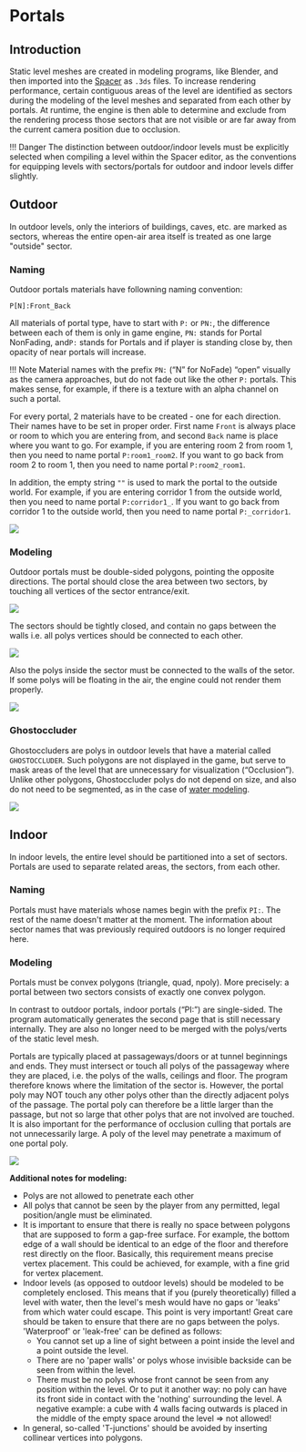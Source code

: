 # Portals

## Introduction

Static level meshes are created in modeling programs, like Blender, and then imported into the [Spacer](../worlds/spacer.md) as `.3ds` files. To increase rendering performance, certain contiguous areas of the level are identified as sectors during the modeling of the level meshes and separated from each other by portals. At runtime, the engine is then able to determine and exclude from the rendering process those sectors that are not visible or are far away from the current camera position due to occlusion.

!!! Danger
    The distinction between outdoor/indoor levels must be explicitly selected when compiling a level within the Spacer editor, as the conventions for equipping levels with sectors/portals for outdoor and indoor levels differ slightly.

## Outdoor
In outdoor levels, only the interiors of buildings, caves, etc. are marked as sectors, whereas the entire open-air area itself is treated as one large "outside" sector. 

### Naming

Outdoor portals materials have followning naming convention: 
```
P[N]:Front_Back
```

All materials of portal type, have to start with `P:` or `PN:`, the difference between each of them is only in game engine, `PN:` stands for Portal NonFading, and`P:` stands for Portals and if player is standing close by, then opacity of near portals will increase.

!!! Note
    Material names with the prefix `PN:` (“N” for NoFade) “open” visually as the camera approaches, but do not fade out like the other `P:` portals. This makes sense, for example, if there is a texture with an alpha channel on such a portal.

For every portal, 2 materials have to be created - one for each direction. Their names have to be set in proper order. First name `Front` is always place or room to which you are entering from, and second `Back` name is place where you want to go. For example, if you are entering room 2 from room 1, then you need to name portal `P:room1_room2`. If you want to go back from room 2 to room 1, then you need to name portal `P:room2_room1`.

In addition, the empty string `""` is used to mark the portal to the outside world. For example, if you are entering corridor 1 from the outside world, then you need to name portal `P:corridor1_`. If you want to go back from corridor 1 to the outside world, then you need to name portal `P:_corridor1`.


![](../../assets/images/portals/outdoor_naming.png)


### Modeling
Outdoor portals must be double-sided polygons, pointing the opposite directions. The portal should close the area between two sectors, by touching all vertices of the sector entrance/exit. 

![](../../assets/images/portals/outdoor_modeling1.png)

The sectors should be tightly closed, and contain no gaps between the walls i.e. all polys vertices should be connected to each other.

![](../../assets/images/portals/outdoor_modeling2.png)   

Also the polys inside the sector must be connected to the walls of the setor. If some polys will be floating in the air, the engine could not render them properly.

![](../../assets/images/portals/outdoor_modeling3.JPG)




### Ghostoccluder

Ghostoccluders are polys in outdoor levels that have a material called `GHOSTOCCLUDER`. Such polygons are not displayed in the game, but serve to mask areas of the level that are unnecessary for visualization (“Occlusion”). Unlike other polygons, Ghostoccluder polys  do not depend on size, and also do not need to be segmented, as in the case of [water modeling](water.md#segmentation). 

![](../../assets/images/portals/ghostoccluder.png)

## Indoor
In indoor levels, the entire level should be partitioned into a set of sectors. Portals are used to separate related areas, the sectors, from each other. 

### Naming
Portals must have materials whose names begin with the prefix `PI:`. The rest of the name doesn't matter at the moment. The information about sector names that was previously required outdoors is no longer required here.

### Modeling
Portals must be convex polygons (triangle, quad, npoly). More precisely: a portal between two sectors consists of exactly one convex polygon. 

In contrast to outdoor portals, indoor portals (“PI:”) are single-sided. The program automatically generates the second page that is still necessary internally. They are also no longer need to be merged with the polys/verts of the static level mesh. 

Portals are typically placed at passageways/doors or at tunnel beginnings and ends. They must intersect or touch all polys of the passageway where they are placed, i.e. the polys of the walls, ceilings and floor. The program therefore knows where the limitation of the sector is. However, the portal poly may NOT touch any other polys other than the directly adjacent polys of the passage. The portal poly can therefore be a little larger than the passage, but not so large that other polys that are not involved are touched. It is also important for the performance of occlusion culling that portals are not unnecessarily large. A poly of the level may penetrate a maximum of one portal poly.

![](../../assets/images/portals/indoor_modeling1.png)

**Additional notes for modeling:**

- Polys are not allowed to penetrate each other
- All polys that cannot be seen by the player from any permitted, legal position/angle must be eliminated.
- It is important to ensure that there is really no space between polygons that are supposed to form a gap-free surface. For example, the bottom edge of a wall should be identical to an edge of the floor and therefore rest directly on the floor. Basically, this requirement means precise vertex placement. This could be achieved, for example, with a fine grid for vertex placement.
- Indoor levels (as opposed to outdoor levels) should be modeled to be completely enclosed. This means that if you (purely theoretically) filled a level with water, then the level's mesh would have no gaps or 'leaks' from which water could escape. This point is very important! Great care should be taken to ensure that there are no gaps between the polys. 'Waterproof' or 'leak-free' can be defined as follows:
    - You cannot set up a line of sight between a point inside the level and a point outside the level.
    - There are no 'paper walls' or polys whose invisible backside can be seen from within the level.
    - There must be no polys whose front cannot be seen from any position within the level. Or to put it another way: no poly can have its front side in contact with the 'nothing' surrounding the level. A negative example: a cube with 4 walls facing outwards is placed in the middle of the empty space around the level ⇒ not allowed!
- In general, so-called 'T-junctions' should be avoided by inserting collinear vertices into polygons.



[^1]: Inspired by the article about potrals from [Gothic Editing Wiki](https://wiki.worldofgothic.de/doku.php?id=zengin:portale)
[^2]: Special thanks to Anrez_ for help with images and naming conventions explanation.